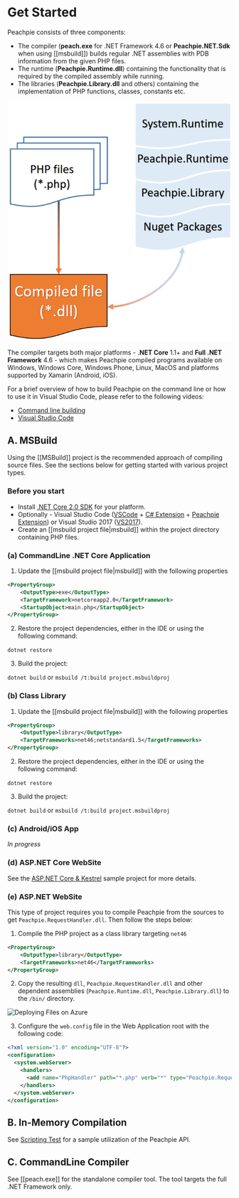 # Get Started

Peachpie consists of three components:
- The compiler (**peach.exe** for .NET Framework 4.6 or **Peachpie.NET.Sdk** when using [[msbuild]]) builds regular .NET assemblies with PDB information from the given PHP files.
- The runtime (**Peachpie.Runtime.dll**) containing the functionality that is required by the compiled assembly while running.
- The libraries (**Peachpie.Library.dll** and others) containing the implementation of PHP functions, classes, constants etc.

![Peachpie Compiler](img/peach-process.png)

The compiler targets both major platforms - **.NET Core** 1.1+ and **Full .NET Framework** 4.6 - which makes Peachpie compiled programs available on Windows, Windows Core, Windows Phone, Linux, MacOS and platforms supported by Xamarin (Android, iOS).

For a brief overview of how to build Peachpie on the command line or how to use it in Visual Studio Code, please refer to the following videos:

- [Command line building](https://www.youtube.com/watch?v=GVWVInYiYLY)
- [Visual Studio Code](https://youtu.be/hBiixbockK4)

## A. MSBuild

Using the [[MSBuild]] project is the recommended approach of compiling source files. See the sections below for getting started with various project types.

### Before you start

- Install [.NET Core 2.0 SDK](https://www.microsoft.com/net/core) for your platform.
- Optionally - Visual Studio Code ([VSCode](https://code.visualstudio.com/) + [C# Extension](https://marketplace.visualstudio.com/items?itemName=ms-vscode.csharp) + [Peachpie Extension](https://marketplace.visualstudio.com/items?itemName=iolevel.peachpie-vscode)) or Visual Studio 2017 ([VS2017](https://www.visualstudio.com/downloads/)).
- Create an [[msbuild project file|msbuild]] within the project directory containing PHP files.

### (a) CommandLine .NET Core Application

1. Update the [[msbuild project file|msbuild]] with the following properties
```xml
<PropertyGroup>
    <OutputType>exe</OutputType>
    <TargetFramework>netcoreapp2.0</TargetFramework>
    <StartupObject>main.php</StartupObject>
</PropertyGroup>
```

2. Restore the project dependencies, either in the IDE or using the following command:

`dotnet restore`

3. Build the project:

`dotnet build` or `msbuild /t:build project.msbuildproj`

### (b) Class Library

1. Update the [[msbuild project file|msbuild]] with the following properties
```xml
<PropertyGroup>
    <OutputType>library</OutputType>
    <TargetFrameworks>net46;netstandard1.5</TargetFrameworks>
</PropertyGroup>
```

2. Restore the project dependencies, either in the IDE or using the following command:

`dotnet restore`

3. Build the project:

`dotnet build` or `msbuild /t:build project.msbuildproj`

### (c) Android/iOS App

*In progress*

### (d) ASP.NET Core WebSite

See the [ASP.NET Core & Kestrel](https://github.com/iolevel/peachpie-samples/tree/master/web-application) sample project for more details.

### (e) ASP.NET WebSite

This type of project requires you to compile Peachpie from the sources to get `Peachpie.RequestHandler.dll`. Then follow the steps below:

1. Compile the PHP project as a class library targeting `net46`
```xml
<PropertyGroup>
    <OutputType>library</OutputType>
    <TargetFrameworks>net46</TargetFrameworks>
</PropertyGroup>
```

2. Copy the resulting `dll`, `Peachpie.RequestHandler.dll` and other dependent assemblies (`Peachpie.Runtime.dll`, `Peachpie.Library.dll`) to the `/bin/` directory.

![Deploying Files on Azure](https://github.com/iolevel/peachpie/wiki/img/webserver-files.png)

3.  Configure the `web.config` file in the Web Application root with the following code:
```xml
<?xml version="1.0" encoding="UTF-8"?>
<configuration>
  <system.webServer>
    <handlers>
      <add name="PhpHandler" path="*.php" verb="*" type="Peachpie.RequestHandler.RequestHandler, Peachpie.RequestHandler" preCondition="integratedMode" />
    </handlers>
  </system.webServer>
</configuration>
```

## B. In-Memory Compilation

See [Scripting Test](https://github.com/iolevel/peachpie/blob/master/src/Tests/Peachpie.Test/Program.cs) for a sample utilization of the Peachpie API.

## C. CommandLine Compiler

See [[peach.exe]] for the standalone compiler tool. The tool targets the full .NET Framework only.
